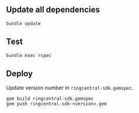 ## Update all dependencies

```
bundle update
```


## Test

```
bundle exec rspec
```


## Deploy

Update version number in `ringcentral-sdk.gemspec`.

```
gem build ringcentral-sdk.gemspec
gem push ringcentral-sdk-<version>.gem
```
